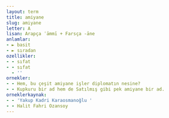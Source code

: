 ```yaml
---
layout: term
title: amiyane
slug: amiyane
letter: A
lisan: Arapça ʿāmmī + Farsça -āne
anlamlar:
- ► basit
- ► sıradan
ozellikler:
- - sıfat
- - sıfat
  - ''
ornekler:
- - Hem, bu çeşit amiyane işler diplomatın nesine?
- - Kupkuru bir ad hem de Satılmış gibi pek amiyane bir ad.
orneklerkaynak:
- - 'Yakup Kadri Karaosmanoğlu '
- - Halit Fahri Ozansoy
---
```

